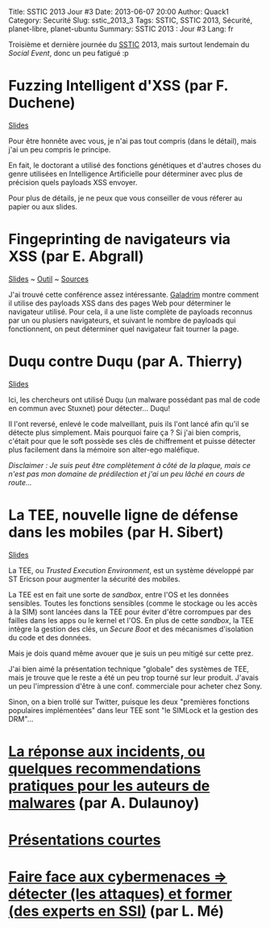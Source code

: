 Title: SSTIC 2013 Jour #3
Date: 2013-06-07 20:00
Author: Quack1
Category: Securité
Slug: sstic_2013_3
Tags: SSTIC, SSTIC 2013, Sécurité, planet-libre, planet-ubuntu
Summary:  SSTIC 2013 : Jour #3
Lang: fr

Troisième et dernière journée du [SSTIC](http://sstic.org) 2013, mais surtout lendemain du _Social Event_, donc un peu fatigué :p

# Fuzzing Intelligent d'XSS (par F. Duchene)

[Slides](https://www.sstic.org/2013/presentation/smart_fuzzing_evolutionnaire_xss_type-2_en_boite_noire/)

Pour être honnête avec vous, je n'ai pas tout compris (dans le détail), mais j'ai un peu compris le principe.

En fait, le doctorant a utilisé des fonctions génétiques et d'autres choses du genre utilisées en Intelligence Artificielle pour déterminer avec plus de précision quels payloads XSS envoyer.

Pour plus de détails, je ne peux que vous conseiller de vous réferer au papier ou aux slides.

# Fingeprinting de navigateurs via XSS (par E. Abgrall)

[Slides](http://xss.labosecu.rennes.telecom-bretagne.eu/static/prez/fingerprinting.html) ~ [Outil](http://xss.labosecu.rennes.telecom-bretagne.eu/) ~ [Sources](https://github.com/g4l4drim/xss_test_driver)

J'ai trouvé cette conférence assez intéressante. [Galadrim](https://twitter.com/g4l4drim) montre comment il utilise des payloads XSS dans des pages Web pour déterminer le navigateur utilisé. Pour cela, il a une liste complète de payloads reconnus par un ou plusiers navigateurs, et suivant le nombre de payloads qui fonctionnent, on peut déterminer quel navigateur fait tourner la page.

# Duqu contre Duqu (par A. Thierry)

[Slides](https://www.sstic.org/media/SSTIC2013/SSTIC-actes/duqu_contre_duqu/SSTIC2013-Slides-duqu_contre_duqu-thierry_sabatier_bonfante_marion.pdf)

Ici, les chercheurs ont utilisé Duqu (un malware possédant pas mal de code en commun avec Stuxnet) pour détecter... Duqu!

Il l'ont reversé, enlevé le code malveillant, puis ils l'ont lancé afin qu'il se détecte plus simplement. Mais pourquoi faire ça ? Si j'ai bien compris, c'était pour que le soft possède ses clés de chiffrement et puisse détecter plus facilement dans la mémoire son alter-ego maléfique.

_Disclaimer : Je suis peut être complètement à côté de la plaque, mais ce n'est pas mon domaine de prédilection et j'ai un peu lâché en cours de route..._

# La TEE, nouvelle ligne de défense dans les mobiles (par H. Sibert)

[Slides](https://www.sstic.org/media/SSTIC2013/SSTIC-actes/conf_invit1_j3_2013/SSTIC2013-Slides-conf_invit1_j3_2013-sibert.pdf)

La TEE, ou _Trusted Execution Environment_, est un système développé par ST Ericson pour augmenter la sécurité des mobiles.

La TEE est en fait une sorte de _sandbox_, entre l'OS et les données sensibles. Toutes les fonctions sensibles (comme le stockage ou les accès à la SIM) sont lancées dans la TEE pour éviter d'être corrompues par des failles dans les apps ou le kernel et l'OS. En plus de cette _sandbox_, la TEE intègre la gestion des clés, un _Secure Boot_ et des mécanismes d'isolation du code et des données.

Mais je dois quand même avouer que je suis un peu mitigé sur cette prez. 

J'ai bien aimé la présentation technique "globale" des systèmes de TEE, mais je trouve que le reste a été un peu trop tourné sur leur produit. J'avais un peu l'impression d'être à une conf. commerciale pour acheter chez Sony. 

Sinon, on a bien trollé sur Twitter, puisque les deux "premières fonctions populaires implémentées" dans leur TEE sont "le SIMLock et la gestion des DRM"...

# [La réponse aux incidents, ou quelques recommendations pratiques pour les auteurs de malwares](|filename|/sstic_2013_3_conseils_malwares.md) (par A. Dulaunoy)

# [Présentations courtes](|filename|/sstic_2013_3_courtes.md)

# [Faire face aux cybermenaces => détecter (les attaques) et former (des experts en SSI)](|filename|/sstic_2013_3_cybermenaces.md) (par L. Mé)